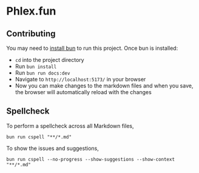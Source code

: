 # Phlex.fun

## Contributing

You may need to [install bun](https://bun.sh/docs/installation) to run this project. Once bun is installed:

- `cd` into the project directory
- Run `bun install`
- Run `bun run docs:dev`
- Navigate to `http://localhost:5173/` in your browser
- Now you can make changes to the markdown files and when you save, the browser will automatically reload with the changes

## Spellcheck

To perform a spellcheck across all Markdown files,

```shell
bun run cspell "**/*.md"
```

To show the issues and suggestions,

```shell
bun run cspell --no-progress --show-suggestions --show-context "**/*.md"
```
